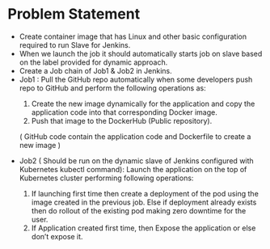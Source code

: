 __<h1>Problem Statement</h1>__

<ul>
  <li>Create container image that has Linux and other basic configuration required to run Slave for Jenkins.</li>
  <li>When we launch the job it should automatically starts job on slave based on the label provided for dynamic approach.</li>
  <li>Create a Job chain of Job1 & Job2 in Jenkins.</li> 
  <li>Job1 : Pull the GitHub repo automatically when some developers push repo to GitHub and perform the following operations as:</li>
    <ol>
      <li>Create the new image dynamically for the application and copy the application code into that corresponding Docker image. </li>
      <li>Push that image to the DockerHub (Public repository).</li>
    </ol>
    <p>( GitHub code contain the application code and Dockerfile to create a new image )</p>
  <li>Job2 ( Should be run on the dynamic slave of Jenkins configured with Kubernetes kubectl command): Launch the application on the top of Kubernetes cluster performing following operations:</li>
    <ol>
      <li>If launching first time then create a deployment of the pod using the image created in the previous job. Else if deployment already exists then do rollout of the existing pod making zero downtime  for the user.</li>
      <li>If Application created first time, then Expose the application or else don’t expose it.</li>
    </ol>
</ul>
